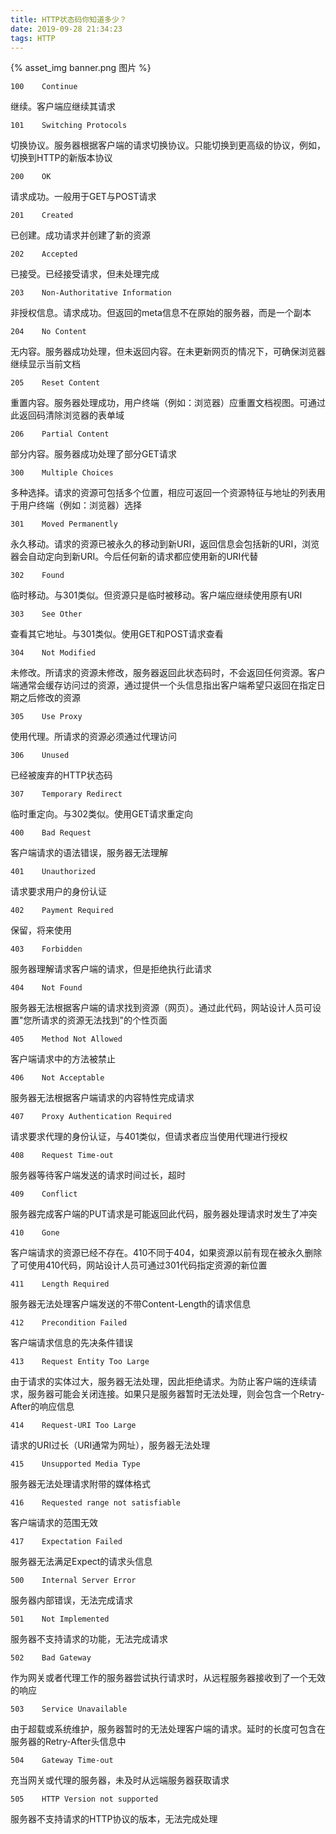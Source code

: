 ```yaml
---
title: HTTP状态码你知道多少？
date: 2019-09-28 21:34:23
tags: HTTP
---
```

{% asset_img banner.png 图片 %}

<!-- more -->

```
100    Continue    
```
继续。客户端应继续其请求


```
101    Switching Protocols    
```
切换协议。服务器根据客户端的请求切换协议。只能切换到更高级的协议，例如，切换到HTTP的新版本协议


```
200    OK    
```
请求成功。一般用于GET与POST请求


```
201    Created    
```
已创建。成功请求并创建了新的资源


```
202    Accepted    
```
已接受。已经接受请求，但未处理完成


```
203    Non-Authoritative Information    
```
非授权信息。请求成功。但返回的meta信息不在原始的服务器，而是一个副本


```
204    No Content    
```
无内容。服务器成功处理，但未返回内容。在未更新网页的情况下，可确保浏览器继续显示当前文档


```
205    Reset Content    
```
重置内容。服务器处理成功，用户终端（例如：浏览器）应重置文档视图。可通过此返回码清除浏览器的表单域


```
206    Partial Content    
```
部分内容。服务器成功处理了部分GET请求


```
300    Multiple Choices    
```
多种选择。请求的资源可包括多个位置，相应可返回一个资源特征与地址的列表用于用户终端（例如：浏览器）选择


```
301    Moved Permanently    
```
永久移动。请求的资源已被永久的移动到新URI，返回信息会包括新的URI，浏览器会自动定向到新URI。今后任何新的请求都应使用新的URI代替


```
302    Found    
```
临时移动。与301类似。但资源只是临时被移动。客户端应继续使用原有URI


```
303    See Other    
```
查看其它地址。与301类似。使用GET和POST请求查看


```
304    Not Modified    
```
未修改。所请求的资源未修改，服务器返回此状态码时，不会返回任何资源。客户端通常会缓存访问过的资源，通过提供一个头信息指出客户端希望只返回在指定日期之后修改的资源


```
305    Use Proxy    
```
使用代理。所请求的资源必须通过代理访问


```
306    Unused    
```
已经被废弃的HTTP状态码


```
307    Temporary Redirect    
```
临时重定向。与302类似。使用GET请求重定向


```
400    Bad Request    
```
客户端请求的语法错误，服务器无法理解


```
401    Unauthorized    
```
请求要求用户的身份认证


```
402    Payment Required    
```
保留，将来使用


```
403    Forbidden    
```
服务器理解请求客户端的请求，但是拒绝执行此请求


```
404    Not Found    
```
服务器无法根据客户端的请求找到资源（网页）。通过此代码，网站设计人员可设置"您所请求的资源无法找到"的个性页面


```
405    Method Not Allowed    
```
客户端请求中的方法被禁止


```
406    Not Acceptable    
```
服务器无法根据客户端请求的内容特性完成请求


```
407    Proxy Authentication Required    
```
请求要求代理的身份认证，与401类似，但请求者应当使用代理进行授权


```
408    Request Time-out    
```
服务器等待客户端发送的请求时间过长，超时


```
409    Conflict    
```
服务器完成客户端的PUT请求是可能返回此代码，服务器处理请求时发生了冲突


```
410    Gone    
```
客户端请求的资源已经不存在。410不同于404，如果资源以前有现在被永久删除了可使用410代码，网站设计人员可通过301代码指定资源的新位置


```
411    Length Required    
```
服务器无法处理客户端发送的不带Content-Length的请求信息


```
412    Precondition Failed    
```
客户端请求信息的先决条件错误


```
413    Request Entity Too Large    
```
由于请求的实体过大，服务器无法处理，因此拒绝请求。为防止客户端的连续请求，服务器可能会关闭连接。如果只是服务器暂时无法处理，则会包含一个Retry-After的响应信息


```
414    Request-URI Too Large    
```
请求的URI过长（URI通常为网址），服务器无法处理


```
415    Unsupported Media Type    
```
服务器无法处理请求附带的媒体格式


```
416    Requested range not satisfiable    
```
客户端请求的范围无效


```
417    Expectation Failed    
```
服务器无法满足Expect的请求头信息


```
500    Internal Server Error    
```
服务器内部错误，无法完成请求


```
501    Not Implemented    
```
服务器不支持请求的功能，无法完成请求


```
502    Bad Gateway    
```
作为网关或者代理工作的服务器尝试执行请求时，从远程服务器接收到了一个无效的响应


```
503    Service Unavailable    
```
由于超载或系统维护，服务器暂时的无法处理客户端的请求。延时的长度可包含在服务器的Retry-After头信息中


```
504    Gateway Time-out    
```
充当网关或代理的服务器，未及时从远端服务器获取请求


```
505    HTTP Version not supported    
```
服务器不支持请求的HTTP协议的版本，无法完成处理
